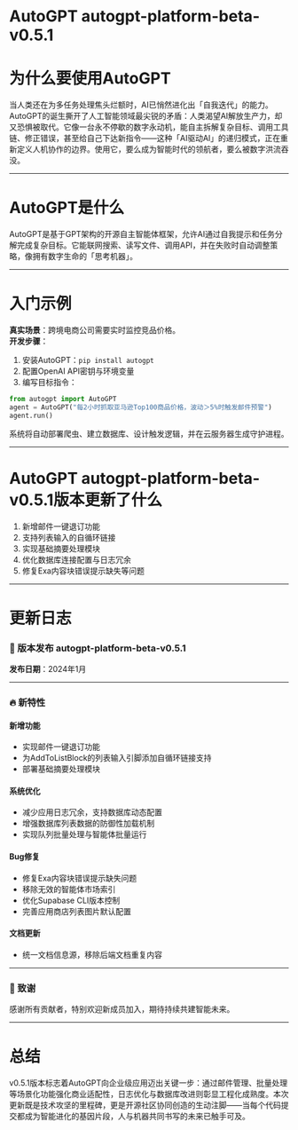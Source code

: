 # AutoGPT autogpt-platform-beta-v0.5.1
# 为什么要使用AutoGPT  
当人类还在为多任务处理焦头烂额时，AI已悄然进化出「自我迭代」的能力。AutoGPT的诞生撕开了人工智能领域最尖锐的矛盾：人类渴望AI解放生产力，却又恐惧被取代。它像一台永不停歇的数字永动机，能自主拆解复杂目标、调用工具链、修正错误，甚至给自己下达新指令——这种「AI驱动AI」的递归模式，正在重新定义人机协作的边界。使用它，要么成为智能时代的领航者，要么被数字洪流吞没。

---

# AutoGPT是什么  
AutoGPT是基于GPT架构的开源自主智能体框架，允许AI通过自我提示和任务分解完成复杂目标。它能联网搜索、读写文件、调用API，并在失败时自动调整策略，像拥有数字生命的「思考机器」。

---

# 入门示例  
**真实场景**：跨境电商公司需要实时监控竞品价格。  
**开发步骤**：  
1. 安装AutoGPT：`pip install autogpt`  
2. 配置OpenAI API密钥与环境变量  
3. 编写目标指令：  
```python
from autogpt import AutoGPT  
agent = AutoGPT("每2小时抓取亚马逊Top100商品价格，波动＞5%时触发邮件预警")  
agent.run()  
```  
系统将自动部署爬虫、建立数据库、设计触发逻辑，并在云服务器生成守护进程。

---

# AutoGPT autogpt-platform-beta-v0.5.1版本更新了什么  
1. 新增邮件一键退订功能  
2. 支持列表输入的自循环链接  
3. 实现基础摘要处理模块  
4. 优化数据库连接配置与日志冗余  
5. 修复Exa内容块错误提示缺失等问题  

---

# 更新日志  

### 🚀 版本发布 autogpt-platform-beta-v0.5.1  
**发布日期**：2024年1月  

---

### 🔥 新特性  

#### 新增功能  
- 实现邮件一键退订功能  
- 为AddToListBlock的列表输入引脚添加自循环链接支持  
- 部署基础摘要处理模块  

#### 系统优化  
- 减少应用日志冗余，支持数据库动态配置  
- 增强数据库列表数据的防御性加载机制  
- 实现队列批量处理与智能体批量运行  

#### Bug修复  
- 修复Exa内容块错误提示缺失问题  
- 移除无效的智能体市场索引  
- 优化Supabase CLI版本控制  
- 完善应用商店列表图片默认配置  

#### 文档更新  
- 统一文档信息源，移除后端文档重复内容  

---

### 🎉 致谢  
感谢所有贡献者，特别欢迎新成员加入，期待持续共建智能未来。

---

# 总结  
v0.5.1版本标志着AutoGPT向企业级应用迈出关键一步：通过邮件管理、批量处理等场景化功能强化商业适配性，日志优化与数据库改进则彰显工程化成熟度。本次更新既是技术攻坚的里程碑，更是开源社区协同创造的生动注脚——当每个代码提交都成为智能进化的基因片段，人与机器共同书写的未来已触手可及。